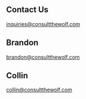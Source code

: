 ## Contact Us
[inquiries@consultthewolf.com](mailto:inquiries@consultthewolf.com?subject=Consult%20The%20Wolf%20Business%20Inquiry)

## Brandon
[brandon@consultthewolf.com](mailto:brandon@consultthewolf.com?subject=Consult%20The%20Wolf%20Business%20Inquiry)

## Collin
[collin@consultthewolf.com](mailto:collin@consultthewolf.com?subject=Consult%20The%20Wolf%20Business%20Inquiry)
